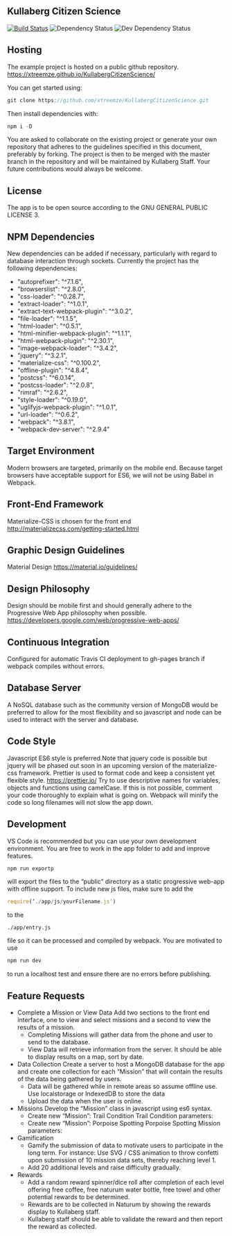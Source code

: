 ## Kullaberg Citizen Science
[![Build Status](https://travis-ci.org/xtreemze/KullabergCitizenScience.svg?branch=master)](https://travis-ci.org/xtreemze/KullabergCitizenScience) ![Dependency Status](https://david-dm.org/xtreemze/KullabergCitizenScience/status.svg?branch=master) ![Dev Dependency Status](https://david-dm.org/xtreemze/KullabergCitizenScience/dev-status.svg?branch=master)

## Hosting
The example project is hosted on a public github repository. https://xtreemze.github.io/KullabergCitizenScience/

You can get started using:
```javascript
git clone https://github.com/xtreemze/KullabergCitizenScience.git
```

Then install dependencies with: 
```javascript
npm i -D
```

You are asked to collaborate on the existing project or generate your own repository that adheres to the guidelines specified in this document, preferably by forking. The project is then to be merged with the master branch in the repository and will be maintained by Kullaberg Staff. Your future contributions would always be welcome.

## License
The app is to be open source according to the GNU GENERAL PUBLIC LICENSE 3. 

## NPM Dependencies
New dependencies can be added if necessary, particularly with regard to database interaction through sockets. Currently the project has the following dependencies:
- "autoprefixer": "^7.1.6",
- "browserslist": "^2.8.0",
- "css-loader": "^0.28.7",
- "extract-loader": "^1.0.1",
- "extract-text-webpack-plugin": "^3.0.2",
- "file-loader": "^1.1.5",
- "html-loader": "^0.5.1",
- "html-minifier-webpack-plugin": "^1.1.1",
- "html-webpack-plugin": "^2.30.1",
- "image-webpack-loader": "^3.4.2",
- "jquery": "^3.2.1",
- "materialize-css": "^0.100.2",
- "offline-plugin": "^4.8.4",
- "postcss": "^6.0.14",
- "postcss-loader": "^2.0.8",
- "rimraf": "^2.6.2",
- "style-loader": "^0.19.0",
- "uglifyjs-webpack-plugin": "^1.0.1",
- "url-loader": "^0.6.2",
- "webpack": "^3.8.1",
- "webpack-dev-server": "^2.9.4"

## Target Environment
Modern browsers are targeted, primarily on the mobile end. Because target browsers have acceptable support for ES6, we will not be using Babel in Webpack.

## Front-End Framework
Materialize-CSS is chosen for the front end http://materializecss.com/getting-started.html

## Graphic Design Guidelines
Material Design https://material.io/guidelines/

## Design Philosophy
Design should be mobile first and should generally adhere to the Progressive Web App philosophy when possible. https://developers.google.com/web/progressive-web-apps/

## Continuous Integration
Configured for automatic Travis CI deployment to gh-pages branch if webpack compiles without errors.

## Database Server
A NoSQL database such as the community version of MongoDB would be preferred to allow for the most flexibility and so javascript and node can be used to interact with the server and database.

## Code Style
Javascript ES6 style is preferred.Note that jquery code is possible but jquery will be phased out soon in an upcoming version of the materialize-css framework. Prettier is used to format code and keep a consistent yet flexible style. https://prettier.io/ Try to use descriptive names for variables, objects and functions using camelCase. If this is not possible, comment your code thoroughly to explain what is going on. Webpack will minify the code so long filenames will not slow the app down.

## Development
VS Code is recommended but you can use your own development environment. You are free to work in the app folder to add and improve features. 
```javascript
npm run exportp
```
will export the files to the “public” directory as a static progressive web-app with offline support. To include new js files, make sure to add the 
```javascript
require(‘./app/js/yourFilename.js’)
```
to the 
```
./app/entry.js
```
 file so it can be processed and compiled by webpack. You are motivated to use 
 ```javascript
 npm run dev
 ```
 to run a localhost test and ensure there are no errors before publishing.

## Feature Requests
- Complete a Mission or View Data Add two sections to the front end interface, one to view and select missions and a second to view the results of a mission.
    - Completing Missions will gather data from the phone and user to send to the database.
    - View Data will retrieve information from the server. It should be able to display results on a map, sort by date.
- Data Collection Create a server to host a MongoDB database for the app and create one collection for each “Mission” that will contain the results of the data being gathered by users.
    - Data will be gathered while in remote areas so assume offline use. Use localstorage or IndexedDB to store the data
    - Upload the data when the user is online.
- Missions Develop the “Mission” class in javascript using es6 syntax.
    - Create new “Mission”: Trail Condition
Trail Condition parameters:
    - Create new “Mission”:  Porpoise Spotting
Porpoise Spotting Mission parameters:
- Gamification
    - Gamify the submission of data to motivate users to participate in the long term. For instance: Use SVG / CSS animation to throw confetti upon submission of 10 mission data sets, thereby reaching level 1.
    - Add 20 additional levels and raise difficulty gradually.
- Rewards
    - Add a random reward spinner/dice roll after completion of each level offering free coffee, free naturum water bottle, free towel and other potential rewards to be determined.
     - Rewards are to be collected in Naturum by showing the rewards display to Kullaberg staff.
    - Kullaberg staff should be able to validate the reward and then report the reward as collected.

